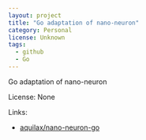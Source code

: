 ```yaml
---
layout: project
title: "Go adaptation of nano-neuron"
category: Personal
license: Unknown
tags:
  - github
  - Go
---
```


Go adaptation of nano-neuron

License: None

Links:

* [aquilax/nano-neuron-go](https://github.com/aquilax/nano-neuron-go)
